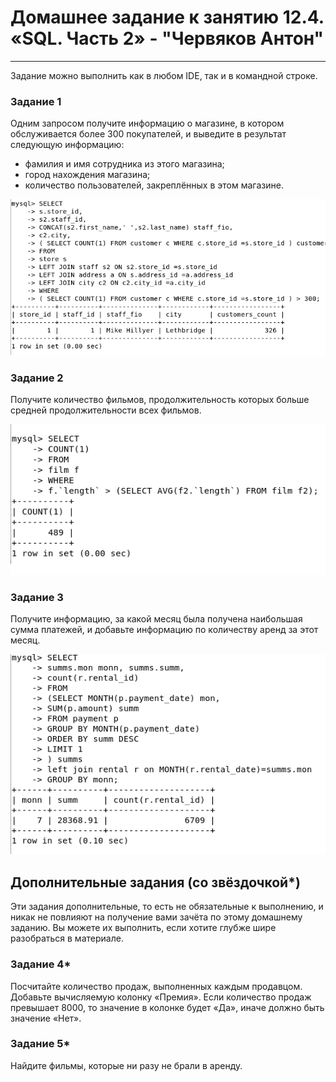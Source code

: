 # Домашнее задание к занятию 12.4. «SQL. Часть 2» - "Червяков Антон"

---

Задание можно выполнить как в любом IDE, так и в командной строке.

### Задание 1

Одним запросом получите информацию о магазине, в котором обслуживается более 300 покупателей, и выведите в результат следующую информацию: 
- фамилия и имя сотрудника из этого магазина;
- город нахождения магазина;
- количество пользователей, закреплённых в этом магазине.

![Скриншот-1](https://github.com/BadaBo0m/sdb-homework-12-04/blob/main/images/1.png)

### Задание 2

Получите количество фильмов, продолжительность которых больше средней продолжительности всех фильмов.

![Скриншот-2](https://github.com/BadaBo0m/sdb-homework-12-04/blob/main/images/2.png)

### Задание 3

Получите информацию, за какой месяц была получена наибольшая сумма платежей, и добавьте информацию по количеству аренд за этот месяц.

![Скриншот-3](https://github.com/BadaBo0m/sdb-homework-12-04/blob/main/images/3.png)


## Дополнительные задания (со звёздочкой*)
Эти задания дополнительные, то есть не обязательные к выполнению, и никак не повлияют на получение вами зачёта по этому домашнему заданию. Вы можете их выполнить, если хотите глубже шире разобраться в материале.

### Задание 4*

Посчитайте количество продаж, выполненных каждым продавцом. Добавьте вычисляемую колонку «Премия». Если количество продаж превышает 8000, то значение в колонке будет «Да», иначе должно быть значение «Нет».

### Задание 5*

Найдите фильмы, которые ни разу не брали в аренду.
